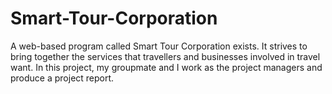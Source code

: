 # Smart-Tour-Corporation
A web-based program called Smart Tour Corporation exists.
It strives to bring together the services that travellers and businesses involved in travel want. In this project, my groupmate and I work as the project managers and produce a project report.
